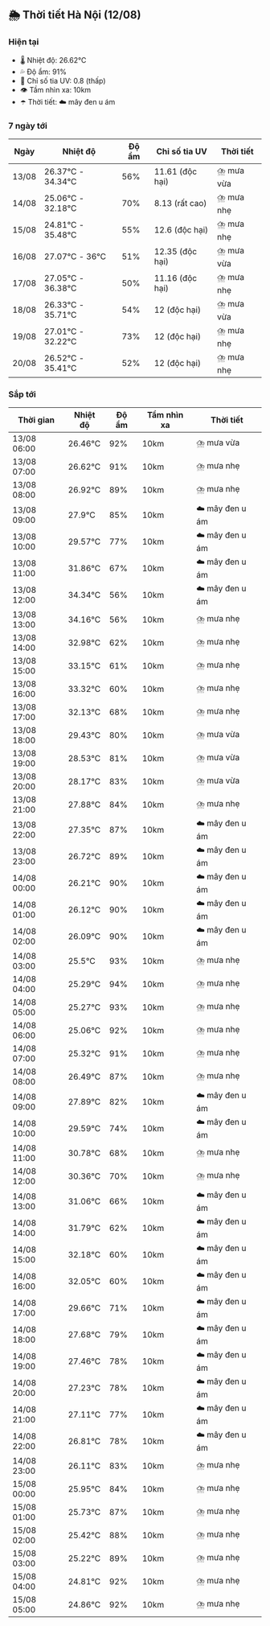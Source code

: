 ## 🌦️ Thời tiết Hà Nội (12/08)

### Hiện tại

- 🌡️ Nhiệt độ: 26.62℃
- 💦 Độ ẩm: 91%
- 🌟 Chỉ số tia UV: 0.8 (thấp)
- 👁️ Tầm nhìn xa: 10km
- ☂️ Thời tiết: ☁️ mây đen u ám

### 7 ngày tới

| Ngày | Nhiệt độ | Độ ẩm | Chỉ số tia UV | Thời tiết |
| --- | --- | --- | --- | --- |
| 13/08 | 26.37℃ - 34.34℃ | 56% | 11.61 (độc hại) | ⛈️ mưa vừa |
| 14/08 | 25.06℃ - 32.18℃ | 70% | 8.13 (rất cao) | ⛈️ mưa nhẹ |
| 15/08 | 24.81℃ - 35.48℃ | 55% | 12.6 (độc hại) | ⛈️ mưa nhẹ |
| 16/08 | 27.07℃ - 36℃ | 51% | 12.35 (độc hại) | ⛈️ mưa vừa |
| 17/08 | 27.05℃ - 36.38℃ | 50% | 11.16 (độc hại) | ⛈️ mưa nhẹ |
| 18/08 | 26.33℃ - 35.71℃ | 54% | 12 (độc hại) | ⛈️ mưa vừa |
| 19/08 | 27.01℃ - 32.22℃ | 73% | 12 (độc hại) | ⛈️ mưa nhẹ |
| 20/08 | 26.52℃ - 35.41℃ | 52% | 12 (độc hại) | ⛈️ mưa nhẹ |

### Sắp tới

| Thời gian | Nhiệt độ | Độ ẩm | Tầm nhìn xa | Thời tiết |
| --- | --- | --- | --- | --- |
| 13/08 06:00 | 26.46℃ | 92% | 10km | ⛈️ mưa vừa |
| 13/08 07:00 | 26.62℃ | 91% | 10km | ⛈️ mưa nhẹ |
| 13/08 08:00 | 26.92℃ | 89% | 10km | ⛈️ mưa nhẹ |
| 13/08 09:00 | 27.9℃ | 85% | 10km | ☁️ mây đen u ám |
| 13/08 10:00 | 29.57℃ | 77% | 10km | ☁️ mây đen u ám |
| 13/08 11:00 | 31.86℃ | 67% | 10km | ☁️ mây đen u ám |
| 13/08 12:00 | 34.34℃ | 56% | 10km | ☁️ mây đen u ám |
| 13/08 13:00 | 34.16℃ | 56% | 10km | ⛈️ mưa nhẹ |
| 13/08 14:00 | 32.98℃ | 62% | 10km | ⛈️ mưa nhẹ |
| 13/08 15:00 | 33.15℃ | 61% | 10km | ⛈️ mưa nhẹ |
| 13/08 16:00 | 33.32℃ | 60% | 10km | ⛈️ mưa nhẹ |
| 13/08 17:00 | 32.13℃ | 68% | 10km | ⛈️ mưa nhẹ |
| 13/08 18:00 | 29.43℃ | 80% | 10km | ⛈️ mưa vừa |
| 13/08 19:00 | 28.53℃ | 81% | 10km | ⛈️ mưa vừa |
| 13/08 20:00 | 28.17℃ | 83% | 10km | ⛈️ mưa vừa |
| 13/08 21:00 | 27.88℃ | 84% | 10km | ⛈️ mưa nhẹ |
| 13/08 22:00 | 27.35℃ | 87% | 10km | ☁️ mây đen u ám |
| 13/08 23:00 | 26.72℃ | 89% | 10km | ☁️ mây đen u ám |
| 14/08 00:00 | 26.21℃ | 90% | 10km | ☁️ mây đen u ám |
| 14/08 01:00 | 26.12℃ | 90% | 10km | ☁️ mây đen u ám |
| 14/08 02:00 | 26.09℃ | 90% | 10km | ☁️ mây đen u ám |
| 14/08 03:00 | 25.5℃ | 93% | 10km | ⛈️ mưa nhẹ |
| 14/08 04:00 | 25.29℃ | 94% | 10km | ⛈️ mưa nhẹ |
| 14/08 05:00 | 25.27℃ | 93% | 10km | ⛈️ mưa nhẹ |
| 14/08 06:00 | 25.06℃ | 92% | 10km | ⛈️ mưa nhẹ |
| 14/08 07:00 | 25.32℃ | 91% | 10km | ⛈️ mưa nhẹ |
| 14/08 08:00 | 26.49℃ | 87% | 10km | ⛈️ mưa nhẹ |
| 14/08 09:00 | 27.89℃ | 82% | 10km | ☁️ mây đen u ám |
| 14/08 10:00 | 29.59℃ | 74% | 10km | ☁️ mây đen u ám |
| 14/08 11:00 | 30.78℃ | 68% | 10km | ⛈️ mưa nhẹ |
| 14/08 12:00 | 30.36℃ | 70% | 10km | ⛈️ mưa nhẹ |
| 14/08 13:00 | 31.06℃ | 66% | 10km | ☁️ mây đen u ám |
| 14/08 14:00 | 31.79℃ | 62% | 10km | ☁️ mây đen u ám |
| 14/08 15:00 | 32.18℃ | 60% | 10km | ☁️ mây đen u ám |
| 14/08 16:00 | 32.05℃ | 60% | 10km | ☁️ mây đen u ám |
| 14/08 17:00 | 29.66℃ | 71% | 10km | ☁️ mây đen u ám |
| 14/08 18:00 | 27.68℃ | 79% | 10km | ☁️ mây đen u ám |
| 14/08 19:00 | 27.46℃ | 78% | 10km | ☁️ mây đen u ám |
| 14/08 20:00 | 27.23℃ | 78% | 10km | ☁️ mây đen u ám |
| 14/08 21:00 | 27.11℃ | 77% | 10km | ☁️ mây đen u ám |
| 14/08 22:00 | 26.81℃ | 78% | 10km | ☁️ mây đen u ám |
| 14/08 23:00 | 26.11℃ | 83% | 10km | ⛈️ mưa nhẹ |
| 15/08 00:00 | 25.95℃ | 84% | 10km | ⛈️ mưa nhẹ |
| 15/08 01:00 | 25.73℃ | 87% | 10km | ⛈️ mưa nhẹ |
| 15/08 02:00 | 25.42℃ | 88% | 10km | ⛈️ mưa nhẹ |
| 15/08 03:00 | 25.22℃ | 89% | 10km | ⛈️ mưa nhẹ |
| 15/08 04:00 | 24.81℃ | 92% | 10km | ⛈️ mưa nhẹ |
| 15/08 05:00 | 24.86℃ | 92% | 10km | ⛈️ mưa nhẹ |
